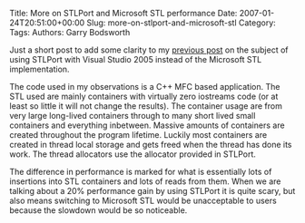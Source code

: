 Title: More on STLPort and Microsoft STL performance
Date: 2007-01-24T20:51:00+00:00
Slug: more-on-stlport-and-microsoft-stl
Category: 
Tags: 
Authors: Garry Bodsworth

Just a short post to add some clarity to my <a href="http://garrys-brain.blogspot.com/">previous post</a> on the subject of using STLPort with Visual Studio 2005 instead of the Microsoft STL implementation.

The code used in my observations is a C++ MFC based application.  The STL used are mainly containers with virtually zero iostreams code (or at least so little it will not change the results).  The container usage are from very large long-lived containers through to many short lived small containers and everything inbetween.  Massive amounts of containers are created throughout the program lifetime.  Luckily most containers are created in thread local storage and gets freed when the thread has done its work.  The thread allocators use the allocator provided in STLPort.

The difference in performance is marked for what is essentially lots of insertions into STL containers and lots of reads from them.  When we are talking about a 20% performance gain by using STLPort it is quite scary, but also means switching to Microsoft STL would be unacceptable to users because the slowdown would be so noticeable.
